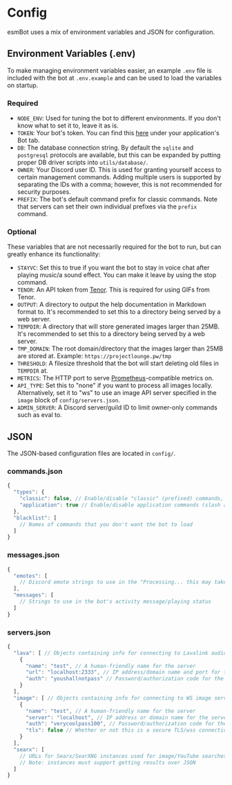 # Config
esmBot uses a mix of environment variables and JSON for configuration.

## Environment Variables (.env)
To make managing environment variables easier, an example `.env` file is included with the bot at `.env.example` and can be used to load the variables on startup.

### Required
- `NODE_ENV`: Used for tuning the bot to different environments. If you don't know what to set it to, leave it as is.
- `TOKEN`: Your bot's token. You can find this [here](https://discord.com/developers/applications) under your application's Bot tab.
- `DB`: The database connection string. By default the `sqlite` and `postgresql` protocols are available, but this can be expanded by putting proper DB driver scripts into `utils/database/`.
- `OWNER`: Your Discord user ID. This is used for granting yourself access to certain management commands. Adding multiple users is supported by separating the IDs with a comma; however, this is not recommended for security purposes.
- `PREFIX`: The bot's default command prefix for classic commands. Note that servers can set their own individual prefixes via the `prefix` command.

### Optional
These variables that are not necessarily required for the bot to run, but can greatly enhance its functionality:

- `STAYVC`: Set this to true if you want the bot to stay in voice chat after playing music/a sound effect. You can make it leave by using the stop command.
- `TENOR`: An API token from [Tenor](https://tenor.com/gifapi). This is required for using GIFs from Tenor.
- `OUTPUT`: A directory to output the help documentation in Markdown format to. It's recommended to set this to a directory being served by a web server.
- `TEMPDIR`: A directory that will store generated images larger than 25MB. It's recommended to set this to a directory being served by a web server.
- `TMP_DOMAIN`: The root domain/directory that the images larger than 25MB are stored at. Example: `https://projectlounge.pw/tmp`
- `THRESHOLD`: A filesize threshold that the bot will start deleting old files in `TEMPDIR` at.
- `METRICS`: The HTTP port to serve [Prometheus](https://prometheus.io/)-compatible metrics on.
- `API_TYPE`: Set this to "none" if you want to process all images locally. Alternatively, set it to "ws" to use an image API server specified in the `image` block of `config/servers.json`.
- `ADMIN_SERVER`: A Discord server/guild ID to limit owner-only commands such as eval to.

## JSON
The JSON-based configuration files are located in `config/`.

### commands.json
```js
{
  "types": {
    "classic": false, // Enable/disable "classic" (prefixed) commands, note that classic commands in direct messages will still work
    "application": true // Enable/disable application commands (slash and context menu commands)
  },
  "blacklist": [
    // Names of commands that you don't want the bot to load
  ]
}
```

### messages.json
```js
{
  "emotes": [
    // Discord emote strings to use in the "Processing... this may take a while" messages, e.g. "<a:processing:818243325891051581>" or "⚙️"
  ],
  "messages": [
    // Strings to use in the bot's activity message/playing status
  ]
}
```

### servers.json
```js
{
  "lava": [ // Objects containing info for connecting to Lavalink audio server(s)
    {
      "name": "test", // A human-friendly name for the server
      "url": "localhost:2333", // IP address/domain name and port for the server
      "auth": "youshallnotpass" // Password/authorization code for the server
    }
  ],
  "image": [ // Objects containing info for connecting to WS image server(s)
    {
      "name": "test", // A human-friendly name for the server
      "server": "localhost", // IP address or domain name for the server
      "auth": "verycoolpass100", // Password/authorization code for the server
      "tls": false // Whether or not this is a secure TLS/wss connection
    }
  ],
  "searx": [
    // URLs for Searx/SearXNG instances used for image/YouTube searches, e.g. "https://searx.projectlounge.pw"
    // Note: instances must support getting results over JSON
  ]
}
```
